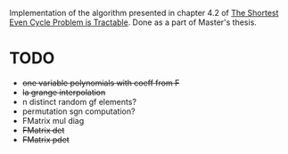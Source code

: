 Implementation of the algorithm presented in chapter 4.2 of [The Shortest Even Cycle Problem is Tractable](https://arxiv.org/abs/2111.02992). Done as a part of Master's thesis.

# TODO
* ~~one variable polynomials with coeff from F~~
* ~~la grange interpolation~~
* n distinct random gf elements?
* permutation sgn computation?
* FMatrix mul diag
* ~~FMatrix det~~
* ~~FMatrix pdet~~
